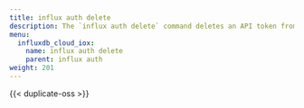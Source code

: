 ```yaml
---
title: influx auth delete
description: The `influx auth delete` command deletes an API token from InfluxDB.
menu:
  influxdb_cloud_iox:
    name: influx auth delete
    parent: influx auth
weight: 201
---
```


{{< duplicate-oss >}}
